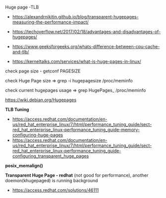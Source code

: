 Huge page -TLB
  * https://alexandrnikitin.github.io/blog/transparent-hugepages-measuring-the-performance-impact/
  * https://techoverflow.net/2017/02/18/advantages-and-disadvantages-of-hugepages/
  * https://www.geeksforgeeks.org/whats-difference-between-cpu-cache-and-tlb/

  * https://kerneltalks.com/services/what-is-huge-pages-in-linux/
  
   check page size - getconf PAGESIZE

   check Huge Page size =>  grep -i hugepagesize /proc/meminfo

   check current hugepages usage => grep HugePages_ /proc/meminfo
   
    
  https://wiki.debian.org/Hugepages
  
  **TLB Tuning**
   * https://access.redhat.com/documentation/en-us/red_hat_enterprise_linux/7/html/performance_tuning_guide/sect-red_hat_enterprise_linux-performance_tuning_guide-memory-configuring-huge-pages
   * https://access.redhat.com/documentation/en-us/red_hat_enterprise_linux/7/html/performance_tuning_guide/sect-red_hat_enterprise_linux-performance_tuning_guide-configuring_transparent_huge_pages
   
   **posix_memalign()**
  
  
 **Transparent Huge Page - redhat**  (not good for performance), another doemon(khugepaged) is running background
   * https://access.redhat.com/solutions/46111


